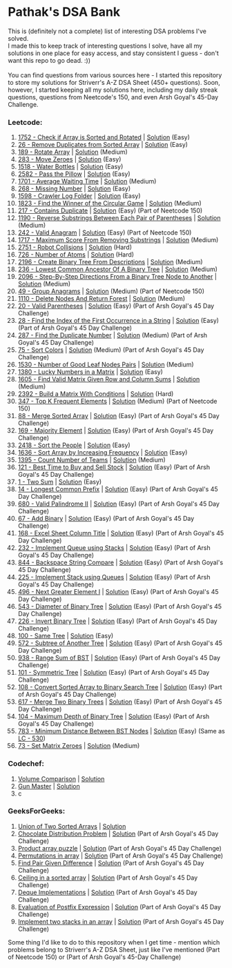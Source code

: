 # Pathak's DSA Bank
This is (definitely not a complete) list of interesting DSA problems I've solved.<br>
I made this to keep track of interesting questions I solve, have all my solutions in one place for easy access, and stay consistent I guess - don't want this repo to go dead. :))<br><br>
You can find questions from various sources here - I started this repository to store my solutions for Striverr's A-Z DSA Sheet (450+ questions). Soon, however, I started keeping all my solutions here, including my daily streak questions, questions from Neetcode's 150, and even Arsh Goyal's 45-Day Challenge.

### Leetcode:
1. <a href = "https://leetcode.com/problems/check-if-array-is-sorted-and-rotated/description/">1752 - Check if Array is Sorted and Rotated</a> | <a href = "https://github.com/adityapathakk/DSA-with-pathak/blob/main/Leetcode/Easy/1752-Check-If-Array-Is-Sorted-And-Rotated.py">Solution</a> (Easy)
2. <a href = "https://leetcode.com/problems/remove-duplicates-from-sorted-array/description/">26 - Remove Duplicates from Sorted Array</a> | <a href = "https://github.com/adityapathakk/DSA-with-pathak/blob/main/Leetcode/Easy/26-Remove-Duplicates-From-Sorted-Array.py">Solution</a> (Easy)
3. <a href = "https://leetcode.com/problems/rotate-array/description/">189 - Rotate Array</a> | <a href = "https://github.com/adityapathakk/DSA-with-pathak/blob/main/Leetcode/Medium/189-Rotate-Array.py">Solution</a> (Medium)
4. <a href = "https://leetcode.com/problems/move-zeroes/description/">283 - Move Zeroes</a> | <a href = "https://github.com/adityapathakk/DSA-with-pathak/blob/main/Leetcode/Easy/283-Move-Zeroes.py">Solution</a> (Easy)
5. <a href = "https://leetcode.com/problems/water-bottles/description/">1518 - Water Bottles</a> | <a href = "https://github.com/adityapathakk/DSA-with-pathak/blob/main/Leetcode/Easy/1518-Water-Bottles.py">Solution</a> (Easy)
6. <a href = "https://leetcode.com/problems/pass-the-pillow/description/">2582 - Pass the Pillow</a> | <a href = "https://github.com/adityapathakk/DSA-with-pathak/blob/main/Leetcode/Easy/2582-Pass-The-Pillow.py">Solution</a> (Easy)
7. <a href = "https://leetcode.com/problems/average-waiting-time/description/">1701 - Average Waiting Time</a> | <a href = "https://github.com/adityapathakk/DSA-with-pathak/blob/main/Leetcode/Medium/1701-Average-Waiting-Time.py">Solution</a> (Medium)
8. <a href = "https://leetcode.com/problems/missing-number/description/">268 - Missing Number</a> | <a href = "https://github.com/adityapathakk/DSA-with-pathak/blob/main/Leetcode/Easy/268-Missing-Number.py">Solution</a> (Easy)
9. <a href = "https://leetcode.com/problems/crawler-log-folder/description/">1598 - Crawler Log Folder</a> | <a href = "https://github.com/adityapathakk/DSA-with-pathak/blob/main/Leetcode/Easy/1598-Crawler-Log-Folder.py">Solution</a> (Easy)
10. <a href = "https://leetcode.com/problems/find-the-winner-of-the-circular-game/description/">1823 - Find the Winner of the Circular Game</a> | <a href = "https://github.com/adityapathakk/DSA-with-pathak/blob/main/Leetcode/Medium/1823-Find-The-Winner-Of-The-Circular-Game.py">Solution</a> (Medium)
11. <a href = "https://leetcode.com/problems/contains-duplicate/description/">217 - Contains Duplicate</a> | <a href = "https://github.com/adityapathakk/DSA-with-pathak/blob/main/Leetcode/Easy/217-Contains-Duplicate.py">Solution</a> (Easy) (Part of Neetcode 150)
12. <a href = "https://leetcode.com/problems/reverse-substrings-between-each-pair-of-parentheses/description/">1190 - Reverse Substrings Between Each Pair of Parentheses</a> | <a href = "https://github.com/adityapathakk/DSA-with-pathak/blob/main/Leetcode/Medium/1190-Reverse-Substrings-Between-Each-Pair-Of-Parentheses.py">Solution</a> (Medium)
13. <a href = "https://leetcode.com/problems/valid-anagram/">242 - Valid Anagram</a> | <a href = "https://github.com/adityapathakk/DSA-with-pathak/blob/main/Leetcode/Easy/242-Valid-Anagram.py">Solution</a> (Easy) (Part of Neetcode 150)
14. <a href = "https://leetcode.com/problems/maximum-score-from-removing-substrings/description/">1717 - Maximum Score From Removing Substrings</a> | <a href = "https://github.com/adityapathakk/DSA-with-pathak/blob/main/Leetcode/Medium/1717-Maximum-Score-From-Removing-Substrings.py">Solution</a> (Medium)
15. <a href = "https://leetcode.com/problems/robot-collisions/">2751 - Robot Collisions</a> | <a href = "https://github.com/adityapathakk/DSA-with-pathak/blob/main/Leetcode/Hard/2751-Robot-Collisions.py">Solution</a> (Hard)
16. <a href = "https://leetcode.com/problems/number-of-atoms/">726 - Number of Atoms</a> | <a href = "https://github.com/adityapathakk/DSA-with-pathak/blob/main/Leetcode/Hard/726-Number-Of-Atoms.py">Solution</a> (Hard)
17. <a href = "https://leetcode.com/problems/create-binary-tree-from-descriptions/description/">2196 - Create Binary Tree From Descriptions</a> | <a href = "https://github.com/adityapathakk/DSA-with-pathak/blob/main/Leetcode/Medium/2196-Create-Binary-Tree-From-Descriptions.py">Solution</a> (Medium)
18. <a href = "https://leetcode.com/problems/lowest-common-ancestor-of-a-binary-tree/description/">236 - Lowest Common Ancestor Of A Binary Tree</a> | <a href = "https://github.com/adityapathakk/DSA-with-pathak/blob/main/Leetcode/Medium/236-Lowest-Common-Ancestor-Of-A-Binary-Tree.py">Solution</a> (Medium)
19. <a href = "https://leetcode.com/problems/step-by-step-directions-from-a-binary-tree-node-to-another/description">2096 - Step-By-Step Directions From a Binary Tree Node to Another</a> | <a href = "https://github.com/adityapathakk/DSA-with-pathak/blob/main/Leetcode/Medium/2096-Step-By-Step-Directions-From-A-Binary-Tree-Node-To-Another.py">Solution</a> (Medium)
20. <a href = "https://leetcode.com/problems/group-anagrams/">49 - Group Anagrams</a> | <a href = "https://github.com/adityapathakk/DSA-with-pathak/blob/main/Leetcode/Medium/49-Group-Anagrams.py">Solution</a> (Medium) (Part of Neetcode 150)
21. <a href = "https://leetcode.com/problems/delete-nodes-and-return-forest/description">1110 - Delete Nodes And Return Forest</a> | <a href = "https://github.com/adityapathakk/DSA-with-pathak/blob/main/Leetcode/Medium/1110-Delete-Nodes-And-Return-Forest.py">Solution</a> (Medium)
22. <a href = "https://leetcode.com/problems/valid-parentheses/description/">20 - Valid Parentheses</a> | <a href = "https://github.com/adityapathakk/DSA-with-pathak/blob/main/Leetcode/Easy/20-Valid-Parentheses.py">Solution</a> (Easy) (Part of Arsh Goyal's 45 Day Challenge)
23. <a href = "https://leetcode.com/problems/find-the-index-of-the-first-occurrence-in-a-string/description/">28 - Find the Index of the First Occurrence in a String</a> | <a href = "https://github.com/adityapathakk/DSA-with-pathak/blob/main/Leetcode/Easy/28-Find-The-Index-Of-The-First-Occurrence-In-A-String.py">Solution</a> (Easy) (Part of Arsh Goyal's 45 Day Challenge)
24. <a href = "https://leetcode.com/problems/find-the-duplicate-number/">287 - Find the Duplicate Number</a> | <a href = "https://github.com/adityapathakk/DSA-with-pathak/blob/main/Leetcode/Medium/287-Find-The-Duplicate-Number.py">Solution</a> (Medium) (Part of Arsh Goyal's 45 Day Challenge)
25. <a href = "https://leetcode.com/problems/sort-colors/description/">75 - Sort Colors</a> | <a href = "https://github.com/adityapathakk/DSA-with-pathak/blob/main/Leetcode/Medium/75-Sort-Colors.py">Solution</a> (Medium) (Part of Arsh Goyal's 45 Day Challenge)
26. <a href = "https://leetcode.com/problems/number-of-good-leaf-nodes-pairs/description">1530 - Number of Good Leaf Nodes Pairs</a> | <a href = "https://github.com/adityapathakk/DSA-with-pathak/blob/main/Leetcode/Medium/1530-Number-Of-Good-Leaf-Nodes-Pairs.py">Solution</a> (Medium)
27. <a href = "https://leetcode.com/problems/lucky-numbers-in-a-matrix/">1380 - Lucky Numbers in a Matrix</a> | <a href = "https://github.com/adityapathakk/DSA-with-pathak/blob/main/Leetcode/Easy/1380-Lucky-Numbers-In-A-Matrix.py">Solution</a> (Easy)
28. <a href = "https://leetcode.com/problems/find-valid-matrix-given-row-and-column-sums/description/">1605 - Find Valid Matrix Given Row and Column Sums</a> | <a href = "https://github.com/adityapathakk/DSA-with-pathak/blob/main/Leetcode/Medium/1605-Find-Valid-Matrix-Given-Row-And-Column-Sums.py">Solution</a> (Medium)
29. <a href = "https://leetcode.com/problems/build-a-matrix-with-conditions/description">2392 - Build a Matrix With Conditions</a> | <a href = "https://github.com/adityapathakk/DSA-with-pathak/blob/main/Leetcode/Hard/2392-Build-A-Matrix-With-Conditions.py">Solution</a> (Hard)
30. <a href = "https://leetcode.com/problems/top-k-frequent-elements/description">347 - Top K Frequent Elements</a> | <a href = "https://github.com/adityapathakk/DSA-with-pathak/blob/main/Leetcode/Medium/347-Top-K-Frequent-Elements.py">Solution</a> (Medium) (Part of Neetcode 150)
31. <a href = "https://leetcode.com/problems/merge-sorted-array/description/">88 - Merge Sorted Array</a> | <a href = "https://github.com/adityapathakk/DSA-with-pathak/blob/main/Leetcode/Easy/88-Merge-Sorted-Array.py">Solution</a> (Easy) (Part of Arsh Goyal's 45 Day Challenge)
32. <a href = "https://leetcode.com/problems/majority-element/description/">169 - Majority Element</a> | <a href = "https://github.com/adityapathakk/DSA-with-pathak/blob/main/Leetcode/Easy/169-Majority-Element.py">Solution</a> (Easy) (Part of Arsh Goyal's 45 Day Challenge)
33. <a href = "https://leetcode.com/problems/sort-the-people/description/">2418 - Sort the People</a> | <a href = "https://github.com/adityapathakk/DSA-with-pathak/blob/main/Leetcode/Easy/2418-Sort-The-People.py">Solution</a> (Easy)
34. <a href = "https://leetcode.com/problems/sort-array-by-increasing-frequency/description/">1636 - Sort Array by Increasing Frequency</a> | <a href = "https://github.com/adityapathakk/DSA-with-pathak/blob/main/Leetcode/Easy/1636-Sort-Array-By-Increasing-Frequency.py">Solution</a> (Easy)
35. <a href = "https://leetcode.com/problems/count-number-of-teams/description/">1395 - Count Number of Teams</a> | <a href = "https://github.com/adityapathakk/DSA-with-pathak/blob/main/Leetcode/Medium/1395-Count-Number-Of-Teams.py">Solution</a> (Medium)
36. <a href = "https://leetcode.com/problems/best-time-to-buy-and-sell-stock/description/">121 - Best Time to Buy and Sell Stock</a> | <a href = "https://github.com/adityapathakk/DSA-with-pathak/blob/main/Leetcode/Easy/121-Best-Time-To-Buy-And-Sell-Stock.py">Solution</a> (Easy) (Part of Arsh Goyal's 45 Day Challenge)
37. <a href = "https://leetcode.com/problems/two-sum/description/">1 - Two Sum</a> | <a href = "https://github.com/adityapathakk/DSA-with-pathak/blob/main/Leetcode/Easy/1-Two-Sum.py">Solution</a> (Easy)
38. <a href = "https://leetcode.com/problems/longest-common-prefix/">14 - Longest Common Prefix</a> | <a href = "https://github.com/adityapathakk/DSA-with-pathak/blob/main/Leetcode/Easy/14-Longest-Common-Prefix.py">Solution</a> (Easy) (Part of Arsh Goyal's 45 Day Challenge)
39. <a href = "https://leetcode.com/problems/valid-palindrome-ii/">680 - Valid Palindrome II</a> | <a href = "https://github.com/adityapathakk/DSA-with-pathak/blob/main/Leetcode/Easy/680-Valid-Palindrome-II.py">Solution</a> (Easy) (Part of Arsh Goyal's 45 Day Challenge)
40. <a href = "https://leetcode.com/problems/add-binary/description/">67 - Add Binary</a> | <a href = "https://github.com/adityapathakk/DSA-with-pathak/blob/main/Leetcode/Easy/67-Add-Binary.py">Solution</a> (Easy) (Part of Arsh Goyal's 45 Day Challenge)
41. <a href = "https://leetcode.com/problems/excel-sheet-column-title/description/">168 - Excel Sheet Column Title</a> | <a href = "https://github.com/adityapathakk/DSA-with-pathak/blob/main/Leetcode/Easy/168-Excel-Sheet-Column-Title.py">Solution</a> (Easy) (Part of Arsh Goyal's 45 Day Challenge)
42. <a href = "https://leetcode.com/problems/implement-queue-using-stacks/description/">232 - Implement Queue using Stacks</a> | <a href = "https://github.com/adityapathakk/DSA-with-pathak/blob/main/Leetcode/Easy/232-Implement-Queue-using-Stacks.py">Solution</a> (Easy) (Part of Arsh Goyal's 45 Day Challenge)
43. <a href = "https://leetcode.com/problems/backspace-string-compare/description/">844 - Backspace String Compare</a> | <a href = "https://github.com/adityapathakk/DSA-with-pathak/blob/main/Leetcode/Easy/844-Backspace-String-Compare.py">Solution</a> (Easy) (Part of Arsh Goyal's 45 Day Challenge)
44. <a href = "https://leetcode.com/problems/implement-stack-using-queues/description/">225 - Implement Stack using Queues</a> | <a href = "https://github.com/adityapathakk/DSA-with-pathak/blob/main/Leetcode/Easy/225-Implement-Stack-Using-Queues.py">Solution</a> (Easy) (Part of Arsh Goyal's 45 Day Challenge)
45. <a href = "https://leetcode.com/problems/next-greater-element-i/">496 - Next Greater Element I</a> | <a href = "https://github.com/adityapathakk/DSA-with-pathak/blob/main/Leetcode/Easy/496-Next-Greater-Element-I.py">Solution</a> (Easy) (Part of Arsh Goyal's 45 Day Challenge)
46. <a href = "https://leetcode.com/problems/diameter-of-binary-tree/">543 - Diameter of Binary Tree</a> | <a href = "https://github.com/adityapathakk/DSA-with-pathak/blob/main/Leetcode/Easy/543-Diameter-of-Binary-Tree.py">Solution</a> (Easy) (Part of Arsh Goyal's 45 Day Challenge)
47. <a href = "https://leetcode.com/problems/invert-binary-tree/description/">226 - Invert Binary Tree</a> | <a href = "https://github.com/adityapathakk/DSA-with-pathak/blob/main/Leetcode/Easy/226-Invert-Binary-Tree.py">Solution</a> (Easy) (Part of Arsh Goyal's 45 Day Challenge)
48. <a href = "https://leetcode.com/problems/same-tree/description/">100 - Same Tree</a> | <a href = "https://github.com/adityapathakk/DSA-with-pathak/blob/main/Leetcode/Easy/100-Same-Tree.py">Solution</a> (Easy)
49. <a href = "https://leetcode.com/problems/subtree-of-another-tree/description/">572 - Subtree of Another Tree</a> | <a href = "https://github.com/adityapathakk/DSA-with-pathak/blob/main/Leetcode/Easy/572-Subtree-of-Another-Tree.py">Solution</a> (Easy) (Part of Arsh Goyal's 45 Day Challenge)
50. <a href = "https://leetcode.com/problems/range-sum-of-bst/description/">938 - Range Sum of BST</a> | <a href = "https://github.com/adityapathakk/DSA-with-pathak/blob/main/Leetcode/Easy/938-Range-Sum-of-BST.py">Solution</a> (Easy) (Part of Arsh Goyal's 45 Day Challenge)
51. <a href = "https://leetcode.com/problems/symmetric-tree/">101 - Symmetric Tree</a> | <a href = "https://github.com/adityapathakk/DSA-with-pathak/blob/main/Leetcode/Easy/101-Symmetric-Tree.py">Solution</a> (Easy) (Part of Arsh Goyal's 45 Day Challenge)
52. <a href = "https://leetcode.com/problems/convert-sorted-array-to-binary-search-tree/description/">108 - Convert Sorted Array to Binary Search Tree</a> | <a href = "https://github.com/adityapathakk/DSA-with-pathak/blob/main/Leetcode/Easy/108-Convert-Sorted-Array-to-Binary-Search-Tree.py">Solution</a> (Easy) (Part of Arsh Goyal's 45 Day Challenge)
53. <a href = "https://leetcode.com/problems/merge-two-binary-trees/description/">617 - Merge Two Binary Trees</a> | <a href = "https://github.com/adityapathakk/DSA-with-pathak/blob/main/Leetcode/Easy/617-Merge-Two-Binary-Trees.py">Solution</a> (Easy) (Part of Arsh Goyal's 45 Day Challenge)
54. <a href = "https://leetcode.com/problems/maximum-depth-of-binary-tree/description/">104 - Maximum Depth of Binary Tree</a> | <a href = "https://github.com/adityapathakk/DSA-with-pathak/blob/main/Leetcode/Easy/104-Maximum-Depth-of-Binary-Tree.py">Solution</a> (Easy) (Part of Arsh Goyal's 45 Day Challenge)
55. <a href = "https://leetcode.com/problems/minimum-distance-between-bst-nodes/description/">783 - Minimum Distance Between BST Nodes</a> | <a href = "https://github.com/adityapathakk/DSA-with-pathak/blob/main/Leetcode/Easy/783-Minimum-Distance-Between-BST-Nodes.py">Solution</a> (Easy) (Same as <a href = "https://leetcode.com/problems/minimum-absolute-difference-in-bst/description/">LC - 530</a>)
56. <a href = "https://leetcode.com/problems/set-matrix-zeroes/">73 - Set Matrix Zeroes</a> | <a href = "https://github.com/adityapathakk/DSA-with-pathak/blob/main/Leetcode/Easy/73-Set-Matrix-Zeroes.py">Solution</a> (Medium)
<!--54. <a href = ""></a> | <a href = "">Solution</a>
58. <a href = ""></a> | <a href = "">Solution</a>
59. <a href = ""></a> | <a href = "">Solution</a>
60. <a href = ""></a> | <a href = "">Solution</a>
61. <a href = ""></a> | <a href = "">Solution</a>
62. <a href = ""></a> | <a href = "">Solution</a>
63. <a href = ""></a> | <a href = "">Solution</a>
64. <a href = ""></a> | <a href = "">Solution</a>
65. <a href = ""></a> | <a href = "">Solution</a><!-->


### Codechef:
1. <a href = "https://www.codechef.com/problems/CABLE">Volume Comparison</a> | <a href = "https://github.com/adityapathakk/DSA-with-pathak/blob/main/Codechef/Volume-Comparison.py">Solution</a>
2. <a href = "https://www.codechef.com/problems/GMGM">Gun Master</a> | <a href = "https://github.com/adityapathakk/DSA-with-pathak/blob/main/Codechef/Gun-Master.py">Solution</a>
3. c

### GeeksForGeeks:
1. <a href = "https://www.geeksforgeeks.org/problems/union-of-two-sorted-arrays-1587115621/1?utm_source=youtube&utm_medium=collab_striver_ytdescription&utm_campaign=union-of-two-sorted-arrays">Union of Two Sorted Arrays</a> | <a href = "https://github.com/adityapathakk/DSA-with-pathak/blob/main/GeeksForGeeks/Union-Of-Two-Sorted-Arrays.py">Solution</a>
2. <a href = "https://www.geeksforgeeks.org/problems/chocolate-distribution-problem3825/1">Chocolate Distribution Problem</a> | <a href = "https://github.com/adityapathakk/DSA-with-pathak/blob/main/GeeksForGeeks/Chocolate-Distribution-Problem.py">Solution</a> (Part of Arsh Goyal's 45 Day Challenge)
3. <a href = "https://www.geeksforgeeks.org/problems/product-array-puzzle4525/1">Product array puzzle</a> | <a href = "https://github.com/adityapathakk/DSA-with-pathak/blob/main/GeeksForGeeks/Product-array-puzzle.py">Solution</a> (Part of Arsh Goyal's 45 Day Challenge)
4. <a href = "https://www.geeksforgeeks.org/problems/permutations-in-array1747/1?itm_source=geeksforgeeks&itm_medium=article&itm_campaign=practice_card">Permutations in array</a> | <a href = "https://github.com/adityapathakk/DSA-with-pathak/blob/main/GeeksForGeeks/Permutations-in-array.py">Solution</a> (Part of Arsh Goyal's 45 Day Challenge)
5. <a href = "https://www.geeksforgeeks.org/problems/find-pair-given-difference1559/1">Find Pair Given Difference</a> | <a href = "https://github.com/adityapathakk/DSA-with-pathak/blob/main/GeeksForGeeks/Find-Pair-Given-Difference.py">Solution</a> (Part of Arsh Goyal's 45 Day Challenge)
6. <a href = "https://www.geeksforgeeks.org/ceiling-in-a-sorted-array/">Ceiling in a sorted array</a> | <a href = "https://github.com/adityapathakk/DSA-with-pathak/blob/main/GeeksForGeeks/Ceiling-in-a-sorted-array.py">Solution</a> (Part of Arsh Goyal's 45 Day Challenge)
7. <a href = "https://www.geeksforgeeks.org/problems/deque-implementations/1?itm_source=geeksforgeeks&itm_medium=article&itm_campaign=practice_card">Deque Implementations</a> | <a href = "https://github.com/adityapathakk/DSA-with-pathak/blob/main/GeeksForGeeks/Deque-Implementations.py">Solution</a> (Part of Arsh Goyal's 45 Day Challenge)
8. <a href = "https://www.geeksforgeeks.org/problems/evaluation-of-postfix-expression1735/1">Evaluation of Postfix Expression</a> | <a href = "https://github.com/adityapathakk/DSA-with-pathak/blob/main/GeeksForGeeks/Evaluation-of-Postfix-Expression.py">Solution</a> (Part of Arsh Goyal's 45 Day Challenge)
9. <a href = "https://www.geeksforgeeks.org/problems/implement-two-stacks-in-an-array/1">Implement two stacks in an array</a> | <a href = "https://github.com/adityapathakk/DSA-with-pathak/blob/main/GeeksForGeeks/Implement-two-stacks-in-an-array.py">Solution</a> (Part of Arsh Goyal's 45 Day Challenge)

Some thing I'd like to do to this repository when I get time - mention which problems belong to Striverr's A-Z DSA Sheet, just like I've mentioned (Part of Neetcode 150) or (Part of Arsh Goyal's 45-Day Challenge)
